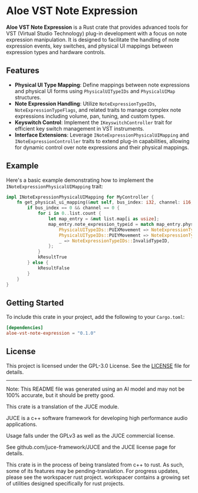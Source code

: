# Aloe VST Note Expression

**Aloe VST Note Expression** is a Rust crate that provides advanced tools for VST (Virtual Studio Technology) plug-in development with a focus on note expression manipulation. It is designed to facilitate the handling of note expression events, key switches, and physical UI mappings between expression types and hardware controls.

## Features

- **Physical UI Type Mapping**: Define mappings between note expressions and physical UI forms using `PhysicalUITypeIDs` and `PhysicalUIMap` structures.
- **Note Expression Handling**: Utilize `NoteExpressionTypeIDs`, `NoteExpressionTypeFlags`, and related traits to manage complex note expressions including volume, pan, tuning, and custom types.
- **Keyswitch Control**: Implement the `IKeyswitchController` trait for efficient key switch management in VST instruments.
- **Interface Extensions**: Leverage `INoteExpressionPhysicalUIMapping` and `INoteExpressionController` traits to extend plug-in capabilities, allowing for dynamic control over note expressions and their physical mappings.

## Example

Here's a basic example demonstrating how to implement the `INoteExpressionPhysicalUIMapping` trait:

```rust
impl INoteExpressionPhysicalUIMapping for MyController {
    fn get_physical_ui_mapping(&mut self, bus_index: i32, channel: i16, list: &mut PhysicalUIMapList) -> tresult {
        if bus_index == 0 && channel == 0 {
            for i in 0..list.count {
                let map_entry = &mut list.map[i as usize];
                map_entry.note_expression_typeid = match map_entry.physical_ui_typeid {
                    PhysicalUITypeIDs::PUIXMovement => NoteExpressionTypeIDs::CustomStart + 1,
                    PhysicalUITypeIDs::PUIYMovement => NoteExpressionTypeIDs::CustomStart + 2,
                    _ => NoteExpressionTypeIDs::InvalidTypeID,
                };
            }
            kResultTrue
        } else {
            kResultFalse
        }
    }
}
```

## Getting Started

To include this crate in your project, add the following to your `Cargo.toml`:

```toml
[dependencies]
aloe-vst-note-expression = "0.1.0"
```

## License

This project is licensed under the GPL-3.0 License. See the [LICENSE](https://github.com/klebs6/aloe-rs/blob/main/LICENSE) file for details.

---
Note: This README file was generated using an AI model and may not be 100% accurate, but it should be pretty good.

This crate is a translation of the JUCE module.

JUCE is a c++ software framework for developing high performance audio applications.

Usage falls under the GPLv3 as well as the JUCE commercial license.

See github.com/juce-framework/JUCE and the JUCE license page for details.

This crate is in the process of being translated from c++ to rust. As such, some of its features may be pending-translation. For progress updates, please see the workspacer rust project. workspacer contains a growing set of utilities designed specifically for rust projects.
